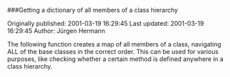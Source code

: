 ###Getting a dictionary of all members of a class hierarchy

Originally published: 2001-03-19 16:29:45
Last updated: 2001-03-19 16:29:45
Author: Jürgen Hermann

The following function creates a map of all members of a class, navigating ALL of the base classes in the correct order. This can be used for various purposes, like checking whether a certain method is defined anywhere in a class hierarchy.